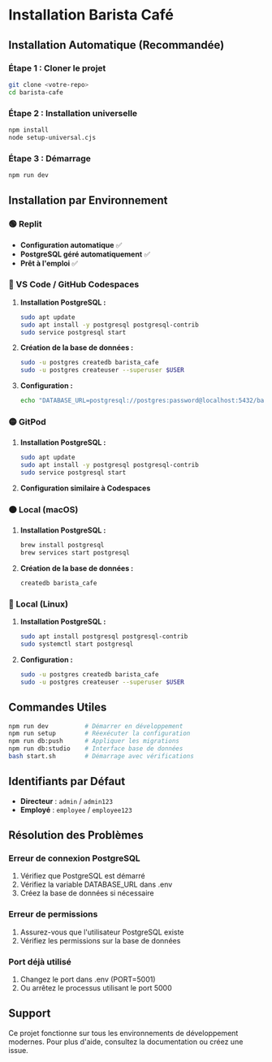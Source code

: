 # Installation Barista Café

## Installation Automatique (Recommandée)

### Étape 1 : Cloner le projet
```bash
git clone <votre-repo>
cd barista-cafe
```

### Étape 2 : Installation universelle
```bash
npm install
node setup-universal.cjs
```

### Étape 3 : Démarrage
```bash
npm run dev
```

## Installation par Environnement

### 🟢 Replit
- **Configuration automatique** ✅
- **PostgreSQL géré automatiquement** ✅
- **Prêt à l'emploi** ✅

### 🔵 VS Code / GitHub Codespaces
1. **Installation PostgreSQL :**
   ```bash
   sudo apt update
   sudo apt install -y postgresql postgresql-contrib
   sudo service postgresql start
   ```

2. **Création de la base de données :**
   ```bash
   sudo -u postgres createdb barista_cafe
   sudo -u postgres createuser --superuser $USER
   ```

3. **Configuration :**
   ```bash
   echo "DATABASE_URL=postgresql://postgres:password@localhost:5432/barista_cafe" > .env
   ```

### 🟡 GitPod
1. **Installation PostgreSQL :**
   ```bash
   sudo apt update
   sudo apt install -y postgresql postgresql-contrib
   sudo service postgresql start
   ```

2. **Configuration similaire à Codespaces**

### 🟠 Local (macOS)
1. **Installation PostgreSQL :**
   ```bash
   brew install postgresql
   brew services start postgresql
   ```

2. **Création de la base de données :**
   ```bash
   createdb barista_cafe
   ```

### 🔴 Local (Linux)
1. **Installation PostgreSQL :**
   ```bash
   sudo apt install postgresql postgresql-contrib
   sudo systemctl start postgresql
   ```

2. **Configuration :**
   ```bash
   sudo -u postgres createdb barista_cafe
   sudo -u postgres createuser --superuser $USER
   ```

## Commandes Utiles

```bash
npm run dev          # Démarrer en développement
npm run setup        # Réexécuter la configuration
npm run db:push      # Appliquer les migrations
npm run db:studio    # Interface base de données
bash start.sh        # Démarrage avec vérifications
```

## Identifiants par Défaut

- **Directeur** : `admin` / `admin123`
- **Employé** : `employee` / `employee123`

## Résolution des Problèmes

### Erreur de connexion PostgreSQL
1. Vérifiez que PostgreSQL est démarré
2. Vérifiez la variable DATABASE_URL dans .env
3. Créez la base de données si nécessaire

### Erreur de permissions
1. Assurez-vous que l'utilisateur PostgreSQL existe
2. Vérifiez les permissions sur la base de données

### Port déjà utilisé
1. Changez le port dans .env (PORT=5001)
2. Ou arrêtez le processus utilisant le port 5000

## Support

Ce projet fonctionne sur tous les environnements de développement modernes.
Pour plus d'aide, consultez la documentation ou créez une issue.

